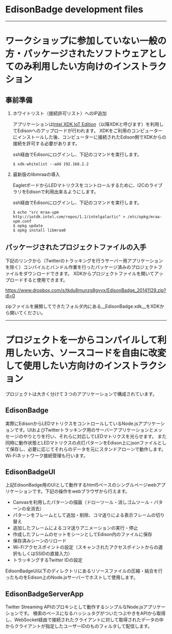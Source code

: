 # EdisonBadge development files #

-------------------------------------------------------------------------------

# ワークショップに参加していない一般の方・パッケージされたソフトウェアとしてのみ利用したい方向けのインストラクション


## 事前準備

1. ホワイトリスト（接続許可リスト）へのIP追加

    アプリケーションは[Intel XDK IoT Edition](https://software.intel.com/en-us/html5/xdk-iot)（以降XDKと呼びます）を利用してEdisonへのアップロードが行われます。
    XDKをご利用のコンピューターにインストールした後、コンピューターに接続されたEdison側でXDKからの接続を許可する必要があります。

    ssh経由でEdisonにログインし、下記のコマンドを実行します。

    ```shellscript
    $ xdk-whitelist --add 192.168.2.2
    ```

2. 最新版のlibmraaの導入

    EagletボードからLEDマトリクスをコントロールするために、I2CのライブラリをEdisonで利用出来るようにします。

    ssh経由でEdisonにログインし、下記のコマンドを実行します。

    ```shellscript
    $ echo "src mraa-upm http://iotdk.intel.com/repos/1.1/intelgalactic" > /etc/opkg/mraa-upm.conf
    $ opkg update
    $ opkg install libmraa0
    ```


## パッケージされたプロジェクトファイルの入手

下記のリンクから（Twitterのトラッキングを行うサーバー用アプリケーションを除く）コンパイルとバンドル作業を行ったパッケージ済みのプロジェクトファイルをダウンロードできます。
XDKからプロジェクトファイルを開いてアップロードすると使用できます。

https://www.dropbox.com/s/tkdu8munzg8gvyx/EdisonBadge_20141129.zip?dl=0

zipファイルを展開してできたフォルダ内にある__EdisonBadge.xdk__をXDKから開いてください。


-------------------------------------------------------------------------------

# プロジェクトを一からコンパイルして利用したい方、ソースコードを自由に改変して使用したい方向けのインストラクション

プロジェクトは大きく分けて３つのアプリケーションで構成されています。

## EdisonBadge

実際にEdisonからLEDマトリクスをコントロールしているNode.jsアプリケーションです。UIおよびTwitterトラッキング用のサーバーアプリケーションとメッセージのやりとりを行い、それらに対応してLEDマトリクスを光らせます。
また同時に動作状態とLEDマトリクスの点灯パターンをEdison上にjsonファイルとして保存し、必要に応じてそれらのデータを元にスタンドアローンで動作します。
Wi-Fiネットワーク接続管理も行います。

## EdisonBadgeUI

上記EdisonBadge用のUIとして動作するhtml5ベースのシングルページwebアプリケーションです。下記の操作をwebブラウザから行えます。

* Canvasを利用したパターンの描画（ドローツール・消しゴムツール・パターンの全消去）
* パターンをフレームとして追加・削除、コマ送りによる表示フレームの切り替え
* 追加したフレームによるコマ送りアニメーションの実行・停止
* 作成したフレームのセットをシーンとしてEdison内のファイルに保存
* 保存済みシーンのリロード
* Wi-Fiアクセスポイントの設定（スキャンされたアクセスポイントからの選択もしくはSSIDの直接入力）
* トラッキングするTwitter IDの設定

EdisonBadgeUI以下のディレクトリにあるリソースファイルの圧縮・結合を行ったものをEdison上のNode.jsサーバーでホストして使用します。

## EdisonBadgeServerApp

Twitter Streaming APIのプロキシとして動作するシンプルなNode.jsアプリケーションです。
検索のベースになるハッシュタグがついたつぶやきをAPIから取得し、WebSocket経由で接続されたクライアントに対して取得されたデータの中からクライアントが指定したユーザーIDのものフィルタして配信します。
